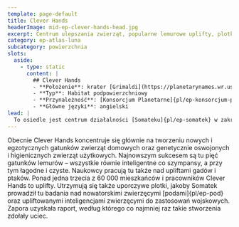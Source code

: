 ```yaml
---
template: page-default
title: Clever Hands
headerImage: mid-ep-clever-hands-head.jpg
excerpt: Centrum ulepszania zwierząt, popularne lemurowe uplifty, plotki o projektach wojskowych.
category: ep-atlas-luna
subcategory: powierzchnia
slots:
  aside:
    - type: static
      content: |
        ## Clever Hands
        - **Położenie**: krater [Grimaldi](https://planetarynames.wr.usgs.gov/Feature/2252) ([Luna]{pl/ep-atlas-luna})
        - **Typ**: Habitat podpowierzchniowy
        - **Przynależność**: [Konsorcjum Planetarne]{pl/ep-konsorcjum-planetarne}
        - **Główne języki**: angielski
lead: |
  To osiedle jest centrum działalności [Somateku]{pl/ep-somatek} w zakresie [uplifowania]{pl/ep-uplift} zwierząt. Właśnie tutaj projektuje się i hoduje większość zwierząt genetycznie modyfikowanych, które zamieszkują różne habitaty na Lunie. 
---
```

Obecnie Clever Hands koncentruje się głównie na tworzeniu nowych i egzotycznych gatunków zwierząt domowych oraz genetycznie oswojonych i higienicznych zwierząt użytkowych. Najnowszym sukcesem są tu pięć gatunków lemurów – wszystkie równie inteligentne co szympansy, a przy tym łagodne i czyste. Naukowcy pracują tu także nad upliftami gadów i ptaków. Ponad jedna trzecia z 60 000 mieszkańców i pracowników Clever Hands to uplifty. Utrzymują się także uporczywe plotki, jakoby Somatek prowadził tu badania nad nowatorskimi zwierzęcymi [podami]{pl/ep-pod} oraz upliftowanymi inteligencjami zwierzęcymi do zastosowań wojskowych. Zapora uzyskała raport, według którego co najmniej raz takie stworzenia zdołały uciec.

